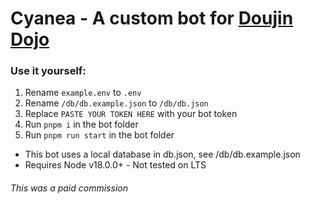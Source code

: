 # Cyanea - A custom bot for [Doujin Dojo](https://discord.gg/xsKF5U5aKw)

### Use it yourself:
1. Rename `example.env` to `.env`
2. Rename `/db/db.example.json` to `/db/db.json`
3. Replace `PASTE YOUR TOKEN HERE` with your bot token
4. Run `pnpm i` in the bot folder
5. Run `pnpm run start` in the bot folder

- This bot uses a local database in db.json, see /db/db.example.json
- Requires Node v18.0.0+ - Not tested on LTS


###### This was a paid commission
